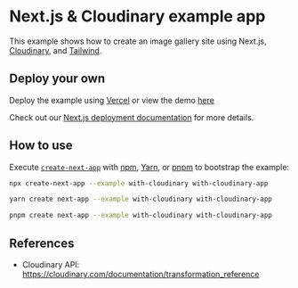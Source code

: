 # Next.js & Cloudinary example app

This example shows how to create an image gallery site using Next.js, [Cloudinary](https://cloudinary.com), and [Tailwind](https://tailwindcss.com).

## Deploy your own

Deploy the example using [Vercel](https://vercel.com?utm_source=github&utm_medium=readme&utm_campaign=next-example) or view the demo [here](https://nextconf-images.vercel.app/)



Check out our [Next.js deployment documentation](https://nextjs.org/docs/deployment) for more details.

## How to use

Execute [`create-next-app`](https://github.com/vercel/next.js/tree/canary/packages/create-next-app) with [npm](https://docs.npmjs.com/cli/init), [Yarn](https://yarnpkg.com/lang/en/docs/cli/create/), or [pnpm](https://pnpm.io) to bootstrap the example:

```bash
npx create-next-app --example with-cloudinary with-cloudinary-app
```

```bash
yarn create next-app --example with-cloudinary with-cloudinary-app
```

```bash
pnpm create next-app --example with-cloudinary with-cloudinary-app
```

## References

- Cloudinary API: https://cloudinary.com/documentation/transformation_reference
